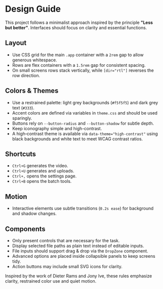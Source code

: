 # Design Guide

This project follows a minimalist approach inspired by the principle **"Less but better"**. Interfaces should focus on clarity and essential functions.

## Layout
- Use CSS grid for the main `.app` container with a `2rem` gap to allow generous whitespace.
- Rows are flex containers with a `1.5rem` gap for consistent spacing.
- On small screens rows stack vertically, while `[dir="rtl"]` reverses the row direction.

## Colors & Themes
- Use a restrained palette: light grey backgrounds (`#f5f5f5`) and dark grey text (`#333`).
- Accent colors are defined via variables in `theme.css` and should be used sparingly.
- Buttons rely on `--button-radius` and `--button-shadow` for subtle depth.
- Keep iconography simple and high-contrast.
- A high‑contrast theme is available via `data-theme="high-contrast"` using black backgrounds and white text to meet WCAG contrast ratios.

## Shortcuts
- `Ctrl+G` generates the video.
- `Ctrl+U` generates and uploads.
- `Ctrl+,` opens the settings page.
- `Ctrl+B` opens the batch tools.

## Motion
- Interactive elements use subtle transitions (`0.2s ease`) for background and shadow changes.

## Components
- Only present controls that are necessary for the task.
- Display selected file paths as plain text instead of editable inputs.
- File inputs should support drag & drop via the `DropZone` component.
- Advanced options are placed inside collapsible panels to keep screens tidy.
- Action buttons may include small SVG icons for clarity.

Inspired by the work of Dieter Rams and Jony Ive, these rules emphasize clarity, restrained color use and quiet motion.
